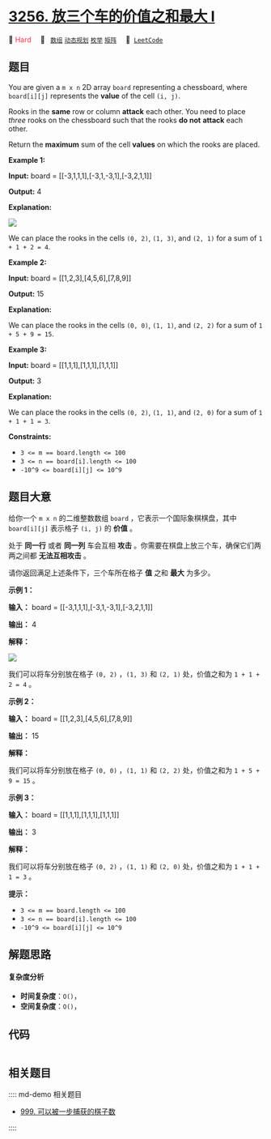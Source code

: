 # [3256. 放三个车的价值之和最大 I](https://leetcode.com/problems/maximum-value-sum-by-placing-three-rooks-i)

🔴 <font color=#ff334b>Hard</font>&emsp; 🔖&ensp; [`数组`](/leetcode/outline/tag/array.md) [`动态规划`](/leetcode/outline/tag/dynamic-programming.md) [`枚举`](/leetcode/outline/tag/enumeration.md) [`矩阵`](/leetcode/outline/tag/matrix.md)&emsp; 🔗&ensp;[`LeetCode`](https://leetcode.com/problems/maximum-value-sum-by-placing-three-rooks-i)


## 题目

You are given a `m x n` 2D array `board` representing a chessboard, where
`board[i][j]` represents the **value** of the cell `(i, j)`.

Rooks in the **same** row or column **attack** each other. You need to place
_three_ rooks on the chessboard such that the rooks **do not** **attack** each
other.

Return the **maximum** sum of the cell **values** on which the rooks are
placed.



**Example 1:**

**Input:** board = [[-3,1,1,1],[-3,1,-3,1],[-3,2,1,1]]

**Output:** 4

**Explanation:**

![](https://assets.leetcode.com/uploads/2024/08/08/rooks2.png)

We can place the rooks in the cells `(0, 2)`, `(1, 3)`, and `(2, 1)` for a sum
of `1 + 1 + 2 = 4`.

**Example 2:**

**Input:** board = [[1,2,3],[4,5,6],[7,8,9]]

**Output:** 15

**Explanation:**

We can place the rooks in the cells `(0, 0)`, `(1, 1)`, and `(2, 2)` for a sum
of `1 + 5 + 9 = 15`.

**Example 3:**

**Input:** board = [[1,1,1],[1,1,1],[1,1,1]]

**Output:** 3

**Explanation:**

We can place the rooks in the cells `(0, 2)`, `(1, 1)`, and `(2, 0)` for a sum
of `1 + 1 + 1 = 3`.



**Constraints:**

  * `3 <= m == board.length <= 100`
  * `3 <= n == board[i].length <= 100`
  * `-10^9 <= board[i][j] <= 10^9`


## 题目大意

给你一个 `m x n` 的二维整数数组 `board` ，它表示一个国际象棋棋盘，其中 `board[i][j]` 表示格子 `(i, j)` 的
**价值**  。

处于 **同一行**  或者 **同一列**  车会互相 **攻击**  。你需要在棋盘上放三个车，确保它们两两之间都 **无法互相攻击**  。

请你返回满足上述条件下，三个车所在格子 **值**  之和 **最大**  为多少。



**示例 1：**

**输入：** board = [[-3,1,1,1],[-3,1,-3,1],[-3,2,1,1]]

**输出：** 4

**解释：**

![](https://assets.leetcode.com/uploads/2024/08/08/rooks2.png)

我们可以将车分别放在格子 `(0, 2)` ，`(1, 3)` 和 `(2, 1)` 处，价值之和为 `1 + 1 + 2 = 4` 。

**示例 2：**

**输入：** board = [[1,2,3],[4,5,6],[7,8,9]]

**输出：** 15

**解释：**

我们可以将车分别放在格子 `(0, 0)` ，`(1, 1)` 和 `(2, 2)` 处，价值之和为 `1 + 5 + 9 = 15` 。

**示例 3：**

**输入：** board = [[1,1,1],[1,1,1],[1,1,1]]

**输出：** 3

**解释：**

我们可以将车分别放在格子 `(0, 2)` ，`(1, 1)` 和 `(2, 0)` 处，价值之和为 `1 + 1 + 1 = 3` 。



**提示：**

  * `3 <= m == board.length <= 100`
  * `3 <= n == board[i].length <= 100`
  * `-10^9 <= board[i][j] <= 10^9`


## 解题思路

#### 复杂度分析

- **时间复杂度**：`O()`，
- **空间复杂度**：`O()`，

## 代码

```javascript

```

## 相关题目

:::: md-demo 相关题目
- [999. 可以被一步捕获的棋子数](https://leetcode.com/problems/available-captures-for-rook)

::::

